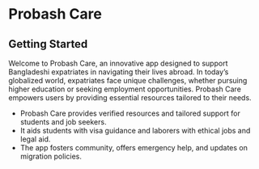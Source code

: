 # Probash Care

## Getting Started

Welcome to Probash Care, an innovative app designed to support Bangladeshi expatriates in navigating their lives abroad. In today’s globalized world, expatriates face unique challenges, whether pursuing higher education or seeking employment opportunities. Probash Care empowers users by providing essential resources tailored to their needs.

- Probash Care provides verified resources and tailored support for students and job seekers.
- It aids students with visa guidance and laborers with ethical jobs and legal aid.
- The app fosters community, offers emergency help, and updates on migration policies.


